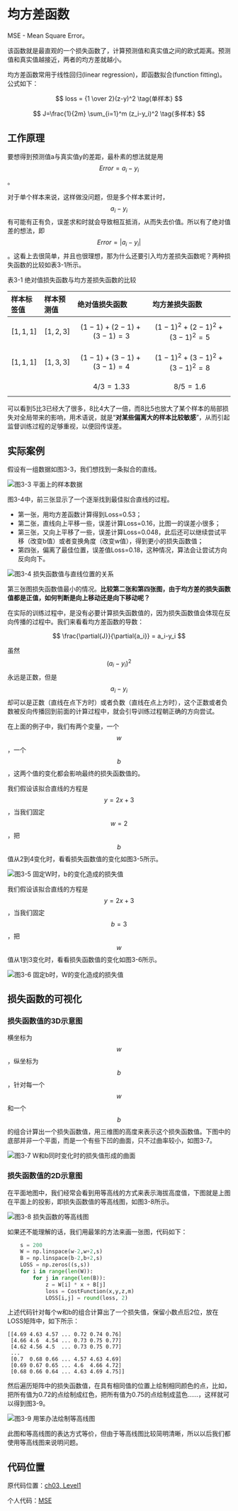 # 均方差函数

MSE - Mean Square Error。

该函数就是最直观的一个损失函数了，计算预测值和真实值之间的欧式距离。预测值和真实值越接近，两者的均方差就越小。

均方差函数常用于线性回归\(linear regression\)，即函数拟合\(function fitting\)。公式如下：

$$ loss = {1 \over 2}(z-y)^2 \tag{单样本} $$

$$ J=\frac{1}{2m} \sum_{i=1}^m (z_i-y_i)^2 \tag{多样本} $$

## 工作原理

要想得到预测值a与真实值y的差距，最朴素的想法就是用$$Error=a_i-y_i$$。

对于单个样本来说，这样做没问题，但是多个样本累计时，$$a_i-y_i$$有可能有正有负，误差求和时就会导致相互抵消，从而失去价值。所以有了绝对值差的想法，即$$Error=|a_i-y_i|$$。这看上去很简单，并且也很理想，那为什么还要引入均方差损失函数呢？两种损失函数的比较如表3-1所示。

表3-1 绝对值损失函数与均方差损失函数的比较

| 样本标签值 | 样本预测值 | 绝对值损失函数 | 均方差损失函数 |
| :--- | :--- | :--- | :--- |
| $$[1,1,1]$$ | $$[1,2,3]$$ | $$(1-1)+(2-1)+(3-1)=3$$ | $$(1-1)^2+(2-1)^2+(3-1)^2=5$$ |
| $$[1,1,1]$$ | $$[1,3,3]$$ | $$(1-1)+(3-1)+(3-1)=4$$ | $$(1-1)^2+(3-1)^2+(3-1)^2=8$$ |
|  |  | $$4/3=1.33$$ | $$8/5=1.6$$ |

可以看到5比3已经大了很多，8比4大了一倍，而8比5也放大了某个样本的局部损失对全局带来的影响，用术语说，就是“**对某些偏离大的样本比较敏感**”，从而引起监督训练过程的足够重视，以便回传误差。

## 实际案例

假设有一组数据如图3-3，我们想找到一条拟合的直线。

![&#x56FE;3-3 &#x5E73;&#x9762;&#x4E0A;&#x7684;&#x6837;&#x672C;&#x6570;&#x636E;](../.gitbook/assets/image%20%2810%29.png)

图3-4中，前三张显示了一个逐渐找到最佳拟合直线的过程。

* 第一张，用均方差函数计算得到Loss=0.53；
* 第二张，直线向上平移一些，误差计算Loss=0.16，比图一的误差小很多；
* 第三张，又向上平移了一些，误差计算Loss=0.048，此后还可以继续尝试平移（改变b值）或者变换角度（改变w值），得到更小的损失函数值；
* 第四张，偏离了最佳位置，误差值Loss=0.18，这种情况，算法会让尝试方向反向向下。

![&#x56FE;3-4 &#x635F;&#x5931;&#x51FD;&#x6570;&#x503C;&#x4E0E;&#x76F4;&#x7EBF;&#x4F4D;&#x7F6E;&#x7684;&#x5173;&#x7CFB;](../.gitbook/assets/image%20%2862%29.png)

第三张图损失函数值最小的情况。**比较第二张和第四张图，由于均方差的损失函数值都是正值，如何判断是向上移动还是向下移动呢？**

在实际的训练过程中，是没有必要计算损失函数值的，因为损失函数值会体现在反向传播的过程中。我们来看看均方差函数的导数：

$$ \frac{\partial{J}}{\partial{a_i}} = a_i-y_i $$

虽然$$(a_i-y_i)^2$$永远是正数，但是$$a_i-y_i$$却可以是正数（直线在点下方时）或者负数（直线在点上方时），这个正数或者负数被反向传播回到前面的计算过程中，就会引导训练过程朝正确的方向尝试。

在上面的例子中，我们有两个变量，一个$$w$$，一个$$b$$，这两个值的变化都会影响最终的损失函数值的。

我们假设该拟合直线的方程是$$y=2x+3$$，当我们固定$$w=2$$，把$$b$$值从2到4变化时，看看损失函数值的变化如图3-5所示。

![&#x56FE;3-5 &#x56FA;&#x5B9A;W&#x65F6;&#xFF0C;b&#x7684;&#x53D8;&#x5316;&#x9020;&#x6210;&#x7684;&#x635F;&#x5931;&#x503C;](../.gitbook/assets/image%20%2866%29.png)

我们假设该拟合直线的方程是$$y=2x+3$$，当我们固定$$b=3$$，把$$w$$值从1到3变化时，看看损失函数值的变化如图3-6所示。

![&#x56FE;3-6 &#x56FA;&#x5B9A;b&#x65F6;&#xFF0C;W&#x7684;&#x53D8;&#x5316;&#x9020;&#x6210;&#x7684;&#x635F;&#x5931;&#x503C;](../.gitbook/assets/image%20%2844%29.png)

## 损失函数的可视化

### 损失函数值的3D示意图

横坐标为$$w$$，纵坐标为$$b$$，针对每一个$$w$$和一个$$b$$的组合计算出一个损失函数值，用三维图的高度来表示这个损失函数值。下图中的底部并非一个平面，而是一个有些下凹的曲面，只不过曲率较小，如图3-7。

![&#x56FE;3-7 W&#x548C;b&#x540C;&#x65F6;&#x53D8;&#x5316;&#x65F6;&#x7684;&#x635F;&#x5931;&#x503C;&#x5F62;&#x6210;&#x7684;&#x66F2;&#x9762;](../.gitbook/assets/image%20%2851%29.png)

### 损失函数值的2D示意图

在平面地图中，我们经常会看到用等高线的方式来表示海拔高度值，下图就是上图在平面上的投影，即损失函数值的等高线图，如图3-8所示。

![&#x56FE;3-8 &#x635F;&#x5931;&#x51FD;&#x6570;&#x7684;&#x7B49;&#x9AD8;&#x7EBF;&#x56FE;](../.gitbook/assets/image%20%283%29.png)

如果还不能理解的话，我们用最笨的方法来画一张图，代码如下：

```python
    s = 200
    W = np.linspace(w-2,w+2,s)
    B = np.linspace(b-2,b+2,s)
    LOSS = np.zeros((s,s))
    for i in range(len(W)):
        for j in range(len(B)):
            z = W[i] * x + B[j]
            loss = CostFunction(x,y,z,m)
            LOSS[i,j] = round(loss, 2)
```

上述代码针对每个w和b的组合计算出了一个损失值，保留小数点后2位，放在LOSS矩阵中，如下所示：

```text
[[4.69 4.63 4.57 ... 0.72 0.74 0.76]
 [4.66 4.6  4.54 ... 0.73 0.75 0.77]
 [4.62 4.56 4.5  ... 0.73 0.75 0.77]
 ...
 [0.7  0.68 0.66 ... 4.57 4.63 4.69]
 [0.69 0.67 0.65 ... 4.6  4.66 4.72]
 [0.68 0.66 0.64 ... 4.63 4.69 4.75]]
```

然后遍历矩阵中的损失函数值，在具有相同值的位置上绘制相同颜色的点，比如，把所有值为0.72的点绘制成红色，把所有值为0.75的点绘制成蓝色......，这样就可以得到图3-9。

![&#x56FE;3-9 &#x7528;&#x7B28;&#x529E;&#x6CD5;&#x7ED8;&#x5236;&#x7B49;&#x9AD8;&#x7EBF;&#x56FE;](../.gitbook/assets/image%20%281%29.png)

此图和等高线图的表达方式等价，但由于等高线图比较简明清晰，所以以后我们都使用等高线图来说明问题。

## 代码位置

原代码位置：[ch03, Level1](https://github.com/microsoft/ai-edu/blob/master/A-%E5%9F%BA%E7%A1%80%E6%95%99%E7%A8%8B/A2-%E7%A5%9E%E7%BB%8F%E7%BD%91%E7%BB%9C%E5%9F%BA%E6%9C%AC%E5%8E%9F%E7%90%86%E7%AE%80%E6%98%8E%E6%95%99%E7%A8%8B/SourceCode/ch03-LossFunction/Level1_MSE.py)

个人代码：[MSE](https://github.com/Knowledge-Precipitation-Tribe/Neural-network/blob/master/basic-knowledge/MSE.py)

